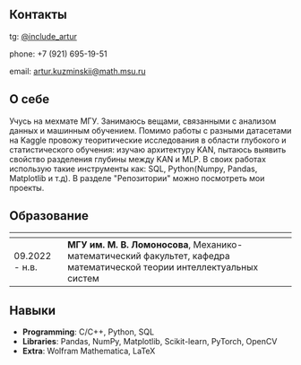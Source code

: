 ## Контакты
tg: [@include_artur](<https://t.me/include_artur>)

phone: +7 (921) 695-19-51

email: artur.kuzminskii@math.msu.ru

## О себе
Учусь на мехмате МГУ. Занимаюсь вещами, связанными с анализом данных и машинным обучением. Помимо работы с разными датасетами на Kaggle провожу теоритические исследования в области глубокого и статистического обучения: изучаю архитектуру KAN, пытаюсь выявить свойство разделения глубины между KAN и MLP. В своих работах использую такие инструменты как: SQL, Python(Numpy, Pandas, Matplotlib и т.д). В разделе "Репозитории" можно посмотреть мои проекты.

## Образование
| <!-- -->          | <!-- -->           |
| ----------------- | ------------------ |
| 09.2022 - н.в.    | **МГУ им. М. В. Ломоносова**, Механико-математический факультет, кафедра математической теории интеллектуальных систем |


## Навыки
- **Programming**: C/C++, Python, SQL
- **Libraries**: Pandas, NumPy, Matplotlib, Scikit-learn, PyTorch, OpenCV
- **Extra**: Wolfram Mathematica, LaTeX

